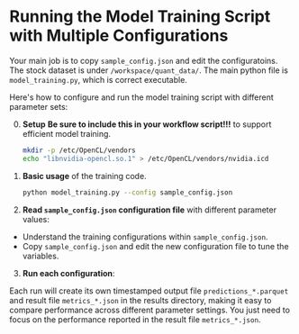 # Running the Model Training Script with Multiple Configurations
Your main job is to copy `sample_config.json` and edit the configuratoins. 
The stock dataset is under `/workspace/quant_data/`. 
The main python file is `model_training.py`, which is correct executable. 

Here's how to configure and run the model training script with different parameter sets:

0. **Setup**
   **Be sure to include this in your workflow script!!!** to support efficient model training.
   ```bash
   mkdir -p /etc/OpenCL/vendors
   echo "libnvidia-opencl.so.1" > /etc/OpenCL/vendors/nvidia.icd
   ```

1. **Basic usage** of the training code.
   ```bash
   python model_training.py --config sample_config.json
   ```

2. **Read `sample_config.json` configuration file** with different parameter values:

- Understand the training configurations within `sample_config.json`. 
- Copy `sample_config.json` and edit the new configuration file to tune the variables.

3. **Run each configuration**: 

Each run will create its own timestamped output file `predictions_*.parquet` and result file `metrics_*.json` in the results directory, making it easy to compare performance across different parameter settings.
You just need to focus on the performance reported in the result file `metrics_*.json`.